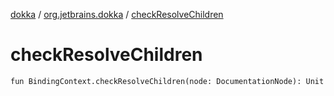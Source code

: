 [dokka](../index.md) / [org.jetbrains.dokka](index.md) / [checkResolveChildren](checkResolveChildren.md)

# checkResolveChildren

```
fun BindingContext.checkResolveChildren(node: DocumentationNode): Unit
```
